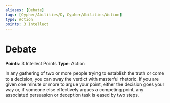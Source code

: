 ```yaml
---
aliases: [Debate]
tags: [Cypher/Abilities/D, Cypher/Abilities/Action]
type: Action
points: 3 Intellect
---
```


# Debate

**Points**: 3 Intellect Points
**Type**: Action

In any gathering of two or more people trying to establish the truth or come to a decision, you can sway the verdict with masterful rhetoric. If you are given one minute or more to argue your point, either the decision goes your way or, if someone else effectively argues a competing point, any associated persuasion or deception task is eased by two steps.
